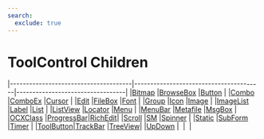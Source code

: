 ```yaml
---
search:
  exclude: true
---
```


<h1 class="heading"><span class="name">ToolControl Children</span></h1>

|--------------------------------------|----------------------------------------|----------------------------------|
|[Bitmap](../objects/bitmap.md)        |[BrowseBox](../objects/browsebox.md)    |[Button](../objects/button.md)    |
|[Combo](../objects/combo.md)          |[ComboEx](../objects/comboex.md)        |[Cursor](../objects/cursor.md)    |
|[Edit](../objects/edit.md)            |[FileBox](../objects/filebox.md)        |[Font](../objects/font.md)        |
|[Group](../objects/group.md)          |[Icon](../objects/icon.md)              |[Image](../objects/image.md)      |
|[ImageList](../objects/imagelist.md)  |[Label](../objects/label.md)            |[List](../objects/list.md)        |
|[ListView](../objects/listview.md)    |[Locator](../objects/locator.md)        |[Menu](../objects/menu.md)        |
|[MenuBar](../objects/menubar.md)      |[Metafile](../objects/metafile.md)      |[MsgBox](../objects/msgbox.md)    |
|[OCXClass](../objects/ocxclass.md)    |[ProgressBar](../objects/progressbar.md)|[RichEdit](../objects/richedit.md)|
|[Scroll](../objects/scroll.md)        |[SM](../objects/sm.md)                  |[Spinner](../objects/spinner.md)  |
|[Static](../objects/static.md)        |[SubForm](../objects/subform.md)        |[Timer](../objects/timer.md)      |
|[ToolButton](../objects/toolbutton.md)|[TrackBar](../objects/trackbar.md)      |[TreeView](../objects/treeview.md)|
|[UpDown](../objects/updown.md)        |&nbsp;                                  |&nbsp;                            |
